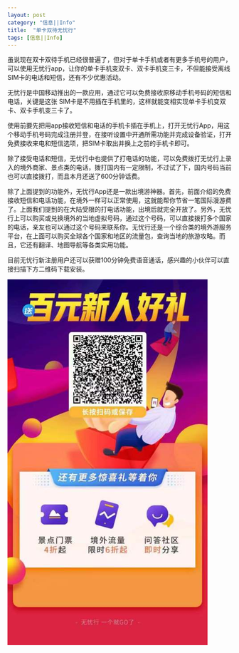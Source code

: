 ```yaml
---
layout: post
category: "信息||Info"
title:  "单卡双待无忧行"
tags: [信息||Info]
---
```

<p>
	虽说现在双卡双待手机已经很普遍了，但对于单卡手机或者有更多手机号的用户，可以使用无忧行app，让你的单卡手机变双卡、双卡手机变三卡，不但能接受离线SIM卡的电话和短信，还有不少优惠活动。
</p>
<p>
	无忧行是中国移动推出的一款应用，通过它可以免费接收原移动手机号码的短信和电话，关键是这张 SIM卡是不用插在手机里的，这样就能变相实现单卡手机变双卡、双卡手机变三卡了。
</p>

<p>
	使用前要先把用app接收短信和电话的手机卡插在手机上，打开无忧行App，用这个移动手机号码完成注册并登，在接听设置中开通所需功能并完成设备验证，打开免费接收来电和短信选项，把SIM卡取出并换上之前的手机卡即可。
</p>

<p>
	除了接受电话和短信，无忧行中也提供了打电话的功能，可以免费拨打无忧行上录入的境外商家、景点类的电话，拨打国内有一定限制，不过试了下，国内号码当前也可以直接拨打，而且本月还送了600分钟话费。
</p>
<p>
	除了上面提到的功能外，无忧行App还是一款出境游神器。首先，前面介绍的免费接收短信和电话功能，在境外一样可以正常使用，这就能帮你节省一笔国际漫游费了。上面我们提到的在大陆受限的打电话功能，出境后就完全开放了。另外，无忧行上可以购买或兑换境外的当地虚拟号码，通过这个号码，可以直接拨打多个国家的电话，亲友也可以通过这个号码来联系你。无忧行还是一个综合类的境外游服务平台，在上面可以购买全球各个国家和地区的流量包，查询当地的旅游攻略。而且，它还有翻译、地图导航等各类实用功能。
</p>
目前无忧行新注册用户还可以获赠100分钟免费语音通话，感兴趣的小伙伴可以直接扫描下方二维码下载安装。</BR>

![](/images/2019/wyx.jpg)
